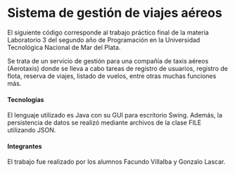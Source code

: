 # Sistema de gestión de viajes aéreos

El siguiente código corresponde al trabajo práctico final de la materia Laboratorio 3 del segundo año de Programación en 
la Universidad Tecnológica Nacional de Mar del Plata.

Se trata de un servicio de gestión para una compañía de taxis aéreos (Aerotaxis) donde se lleva a cabo tareas de registro de usuarios,
registro de flota, reserva de viajes, listado de vuelos, entre otras muchas funciones más.

#### Tecnologías

El lenguaje utilizado es Java con su GUI para escritorio Swing. Además, la persistencia de datos se realizó mediante archivos
de la clase FILE utilizando JSON.

#### Integrantes

El trabajo fue realizado por los alumnos Facundo Villalba y Gonzalo Lascar.

